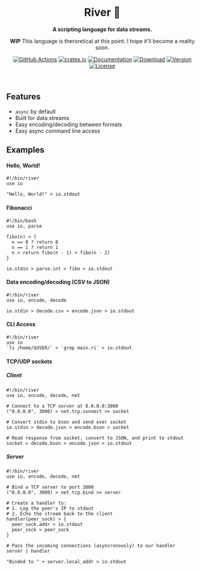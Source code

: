 
<div align="center">
 <p><h1>River 🌊</h1> </p>
  <p><strong>A scripting language for data streams.</strong></p>
<p>
  
 **WIP** This language is theroretical at this point. I hope it'll become a reality soon.
  
[![GitHub Actions](https://img.shields.io/endpoint.svg?url=https%3A%2F%2Factions-badge.atrox.dev%2Fajmwagar%2Fart%2Fbadge&label=build&logo=none)](https://actions-badge.atrox.dev/ajmwagar/art/goto)
[![crates.io](https://meritbadge.herokuapp.com/[CRATE_NAME])](https://crates.io/crates/[CRATE_NAME])
[![Documentation](https://docs.rs/[CRATE_NAME]/badge.svg)](https://docs.rs/[CRATE_NAME])
[![Download](https://img.shields.io/crates/d/[CRATE_NAME].svg)](https://crates.io/crates/[CRATE_NAME])
[![Version](https://img.shields.io/badge/rustc-1.40+-lightgray.svg)](https://blog.rust-lang.org/2019/12/19/Rust-1.40.0.html)
[![License](https://img.shields.io/crates/l/[CRATE_NAME].svg)](./LICENSE)

  </p>
</div>
<br>

## Features
- `async` by default
- Built for data streams
- Easy encoding/decoding between formats
- Easy async command line access

## Examples

#### Hello, World!

```river
#!/bin/river
use io

"Hello, World!" > io.stdout
```

#### Fibonacci

```river
#!/bin/bash
use io, parse

fibo(n) > {
  n == 0 ? return 0
  n == 1 ? return 1
  n > return fibo(n - 1) + fibo(n - 2)
}

io.stdin > parse.int > fibo > io.stdout
```

#### Data encoding/decoding (CSV to JSON)
```
#!/bin/river
use io, encode, decode

io.stdin > decode.csv > encode.json > io.stdout
```

#### CLI Access

```
#!/bin/river
use io
`ls /home/$USER/` > `grep main.ri` > io.stdout
```

#### TCP/UDP sockets

##### Client
```
#!/bin/river
use io, encode, decode, net

# Connect to a TCP server at 0.0.0.0:3000
("0.0.0.0", 3000) > net.tcp.connect >= socket

# Convert stdin to bson and send over socket
io.stdin > decode.json > encode.bson > socket

# Read response from socket, convert to JSON, and print to stdout
socket > decode.bson > encode.json > io.stdout
```

##### Server
```
#!/bin/river
use io, encode, decode, net

# Bind a TCP server to port 3000
("0.0.0.0", 3000) > net.tcp.bind >= server

# Create a handler to:
# 1. Log the peer's IP to stdout
# 2. Echo the stream back to the client
handler(peer_sock) > {
  peer_sock.addr > io.stdout
  peer_sock > peer_sock
}

# Pass the incoming connections (asyncronously) to our handler
server | handler

"Binded to " + server.local_addr > io.stdout
```
